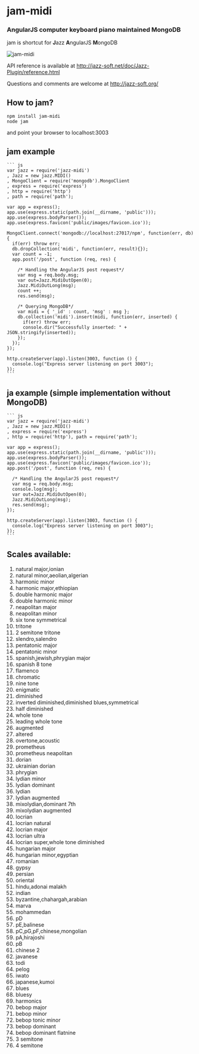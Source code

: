 # jam-midi



### AngularJS computer keyboard piano maintained MongoDB



jam is shortcut for **J**azz **A**ngularJS **M**ongoDB


![jam-midi](http://i.imgur.com/f37O1o4.jpg)


API reference is available at http://jazz-soft.net/doc/Jazz-Plugin/reference.html



Questions and comments are welcome at http://jazz-soft.org/


## How to jam?

    npm install jam-midi
    node jam 

and point your browser to localhost:3003


## jam example


    ``` js
    var jazz = require('jazz-midi')
    , Jazz = new jazz.MIDI()
    , MongoClient = require('mongodb').MongoClient
    , express = require('express')
    , http = require('http')
    , path = require('path');

    var app = express();
    app.use(express.static(path.join(__dirname, 'public')));
    app.use(express.bodyParser());
    app.use(express.favicon('public/images/favicon.ico'));

    MongoClient.connect('mongodb://localhost:27017/npm', function(err, db) {
      if(err) throw err;
      db.dropCollection('midi', function(err, result){});
      var count = -1;
      app.post('/post', function (req, res) {

        /* Handling the AngularJS post request*/
        var msg = req.body.msg;
        var out=Jazz.MidiOutOpen(0);
        Jazz.MidiOutLong(msg);
        count ++;
        res.send(msg);

        /* Querying MongoDB*/
        var midi = { '_id' : count, 'msg' : msg };
        db.collection('midi').insert(midi, function(err, inserted) {
          if(err) throw err;
          console.dir("Successfully inserted: " + JSON.stringify(inserted));
        });
      });  
    });

    http.createServer(app).listen(3003, function () {
      console.log("Express server listening on port 3003");
    });
    ```

## ja example (simple implementation without MongoDB)


    ``` js
    var jazz = require('jazz-midi')
    , Jazz = new jazz.MIDI()
    , express = require('express')
    , http = require('http'), path = require('path');

    var app = express();
    app.use(express.static(path.join(__dirname, 'public')));
    app.use(express.bodyParser());
    app.use(express.favicon('public/images/favicon.ico'));
    app.post('/post', function (req, res) {

      /* Handling the AngularJS post request*/
      var msg = req.body.msg; 
      console.log(msg); 
      var out=Jazz.MidiOutOpen(0);
      Jazz.MidiOutLong(msg);
      res.send(msg);
    });  

    http.createServer(app).listen(3003, function () {
      console.log("Express server listening on port 3003");
    });
    ```

## Scales available:
1. natural major,ionian
2. natural minor,aeolian,algerian
3. harmonic minor
4. harmonic major,ethiopian
5. double harmonic major
6. double harmonic minor
7. neapolitan major
8. neapolitan minor
9. six tone symmetrical
10. tritone
11. 2 semitone tritone
12. slendro,salendro
13. pentatonic major
14. pentatonic minor
15. spanish,jewish,phrygian major
16. spanish 8 tone
17. flamenco
18. chromatic
19. nine tone
20. enigmatic
21. diminished
22. inverted diminished,diminished blues,symmetrical
23. half diminished
24. whole tone
25. leading whole tone
26. augmented
27. altered
28. overtone,acoustic
29. prometheus
30. prometheus neapolitan
31. dorian
32. ukrainian dorian
33. phrygian
34. lydian minor
35. lydian dominant
36. lydian
37. lydian augmented
38. mixolydian,dominant 7th
39. mixolydian augmented
40. locrian
41. locrian natural
42. locrian major
43. locrian ultra
44. locrian super,whole tone diminished
45. hungarian major
46. hungarian minor,egyptian
47. romanian
48. gypsy
49. persian
50. oriental
51. hindu,adonai malakh
52. indian
53. byzantine,chahargah,arabian
54. marva
55. mohammedan
56. pD
57. pE,balinese
58. pC,pG,pF,chinese,mongolian
59. pA,hirajoshi
60. pB
61. chinese 2
62. javanese
63. todi
64. pelog
65. iwato
66. japanese,kumoi
67. blues
68. bluesy
69. harmonics
70. bebop major
71. bebop minor
72. bebop tonic minor
73. bebop dominant
74. bebop dominant flatnine
75. 3 semitone
76. 4 semitone
